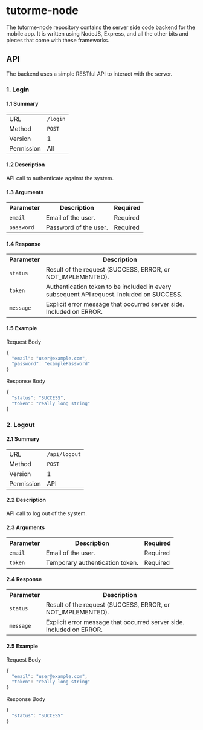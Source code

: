 tutorme-node
============

The tutorme-node repository contains the server side code backend for the mobile app. It is written using NodeJS, Express, and all the other bits and pieces that come with these frameworks.

## API

The backend uses a simple RESTful API to interact with the server.

### 1. Login

#### 1.1 Summary

<table>
  <tr>
    <td>
      URL
    </td>
    <td>
      <code>/login</code>
    </td>
  </tr>
  <tr>
    <td>
      Method
    </td>
    <td>
      <code>POST</code>
    </td>
  </tr>
  <tr>
    <td>
      Version
    </td>
    <td>
      1
    </td>
  </tr>
  <tr>
    <td>
      Permission
    </td>
    <td>
      All
    </td>
  </tr>
</table>

#### 1.2 Description

API call to authenticate against the system.

#### 1.3 Arguments

<table>
  <tr>
    <th>
      Parameter
    </th>
    <th>
      Description
    </th>
    <th>
      Required
    </th>
  </tr>
  <tr>
    <td>
      <code>email</code>
    </td>
    <td>
      Email of the user.
    </td>
    <td>
      Required
    </td>
  </tr>
  <tr>
    <td>
      <code>password</code>
    </td>
    <td>
      Password of the user.
    </td>
    <td>
      Required
    </td>
  </tr>
</table>

#### 1.4 Response

<table>
  <tr>
    <th>
      Parameter
    </th>
    <th>
      Description
    </th>
  </tr>
  <tr>
    <td>
      <code>status</code>
    </td>
    <td>
      Result of the request (SUCCESS, ERROR, or NOT_IMPLEMENTED).
    </td>
  </tr>
  <tr>
    <td>
      <code>token</code>
    </td>
    <td>
      Authentication token to be included in every subsequent API request. Included on SUCCESS.
    </td>
  </tr>
  <tr>
    <td>
      <code>message</code>
    </td>
    <td>
      Explicit error message that occurred server side. Included on ERROR.
    </td>
  </tr>
</table>

#### 1.5 Example

Request Body

```javascript
{
  "email": "user@example.com",
  "password": "examplePassword"
}
```

Response Body

```javascript
{
  "status": "SUCCESS",
  "token": "really long string"
}
```

### 2. Logout

#### 2.1 Summary

<table>
  <tr>
    <td>
      URL
    </td>
    <td>
      <code>/api/logout</code>
    </td>
  </tr>
  <tr>
    <td>
      Method
    </td>
    <td>
      <code>POST</code>
    </td>
  </tr>
  <tr>
    <td>
      Version
    </td>
    <td>
      1
    </td>
  </tr>
  <tr>
    <td>
      Permission
    </td>
    <td>
      API
    </td>
  </tr>
</table>

#### 2.2 Description

API call to log out of the system.

#### 2.3 Arguments

<table>
  <tr>
    <th>
      Parameter
    </th>
    <th>
      Description
    </th>
    <th>
      Required
    </th>
  </tr>
  <tr>
    <td>
      <code>email</code>
    </td>
    <td>
      Email of the user.
    </td>
    <td>
      Required
    </td>
  </tr>
  <tr>
    <td>
      <code>token</code>
    </td>
    <td>
      Temporary authentication token.
    </td>
    <td>
      Required
    </td>
  </tr>
</table>

#### 2.4 Response

<table>
  <tr>
    <th>
      Parameter
    </th>
    <th>
      Description
    </th>
  </tr>
  <tr>
    <td>
      <code>status</code>
    </td>
    <td>
      Result of the request (SUCCESS, ERROR, or NOT_IMPLEMENTED).
    </td>
  </tr>
  <tr>
    <td>
      <code>message</code>
    </td>
    <td>
      Explicit error message that occurred server side. Included on ERROR.
    </td>
  </tr>
</table>

#### 2.5 Example

Request Body

```javascript
{
  "email": "user@example.com",
  "token": "really long string"
}
```

Response Body

```javascript
{
  "status": "SUCCESS"
}
```
